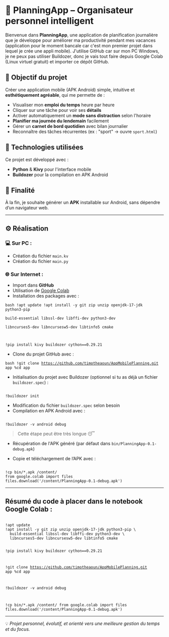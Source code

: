 # 📅 PlanningApp – Organisateur personnel intelligent

Bienvenue dans **PlanningApp**, une application de planification journalière que je développe pour améliorer ma productivité pendant mes vacances (application pour le moment bancale car c'est mon premier projet dans lequel je crée une appli mobile). J'utilise GitHub car sur mon PC Windows, je ne peux pas utiliser Buildozer, donc je vais tout faire depuis Google Colab (Linux virtuel gratuit) et importer ce dépôt GitHub.

## 🎯 Objectif du projet

Créer une application mobile (APK Android) simple, intuitive et **esthétiquement agréable**, qui me permette de :

- Visualiser mon **emploi du temps** heure par heure
- Cliquer sur une tâche pour voir ses **détails**
- Activer automatiquement un **mode sans distraction** selon l'horaire
- **Planifier ma journée du lendemain** facilement
- Gérer un **carnet de bord quotidien** avec bilan journalier
- Reconnaître des tâches récurrentes (ex : "sport" → ouvre `sport.html`)

## 🔧 Technologies utilisées

Ce projet est développé avec :

- **Python** & **Kivy** pour l'interface mobile
- **Buildozer** pour la compilation en APK Android

## 📱 Finalité

À la fin, je souhaite générer un **APK** installable sur Android, sans dépendre d’un navigateur web.

---

## ⚙️ Réalisation

### 💻 Sur PC :
- Création du fichier `main.kv`
- Création du fichier `main.py`

### 🌐 Sur Internet :
- Import dans **GitHub**
- Utilisation de [Google Colab](https://colab.research.google.com/)
- Installation des packages avec :

<code>bash
!apt update
!apt install -y git zip unzip openjdk-17-jdk python3-pip \
  build-essential libssl-dev libffi-dev python3-dev \
  libncurses5-dev libncursesw5-dev libtinfo5 cmake

!pip install kivy buildozer cython==0.29.21
</code>

- Clone du projet GitHub avec :

<code>bash
!git clone https://github.com/timotheaoun/AppMobilePlanning.git app
%cd app
</code>

- Initialisation du projet avec Buildozer (optionnel si tu as déjà un fichier `buildozer.spec`) :

<code>
!buildozer init
</code>

- Modification du fichier `buildozer.spec` selon besoin
- Compilation en APK Android avec :

<code>
!buildozer -v android debug
</code>

> Cette étape peut être très longue 😴

- Récupération de l'APK généré (par défaut dans `bin/PlanningApp-0.1-debug.apk`)

- Copie et téléchargement de l’APK avec :

<code>
!cp bin/*.apk /content/
from google.colab import files
files.download('/content/PlanningApp-0.1-debug.apk')
</code>

---

## Résumé du code à placer dans le notebook Google Colab :

<code>
!apt update
!apt install -y git zip unzip openjdk-17-jdk python3-pip \
  build-essential libssl-dev libffi-dev python3-dev \
  libncurses5-dev libncursesw5-dev libtinfo5 cmake

!pip install kivy buildozer cython==0.29.21

!git clone https://github.com/timotheaoun/AppMobilePlanning.git app
%cd app

!buildozer -v android debug

!cp bin/*.apk /content/
from google.colab import files
files.download('/content/PlanningApp-0.1-debug.apk')
</code>

---

💡 *Projet personnel, évolutif, et orienté vers une meilleure gestion du temps et du focus.*
